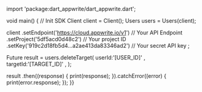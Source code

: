 import 'package:dart_appwrite/dart_appwrite.dart';

void main() { // Init SDK
  Client client = Client();
  Users users = Users(client);

  client
    .setEndpoint('https://cloud.appwrite.io/v1') // Your API Endpoint
    .setProject('5df5acd0d48c2') // Your project ID
    .setKey('919c2d18fb5d4...a2ae413da83346ad2') // Your secret API key
  ;

  Future result = users.deleteTarget(
    userId:'[USER_ID]' ,
    targetId:'[TARGET_ID]' ,
  );

  result
    .then((response) {
      print(response);
    }).catchError((error) {
      print(error.response);
  });
}}
